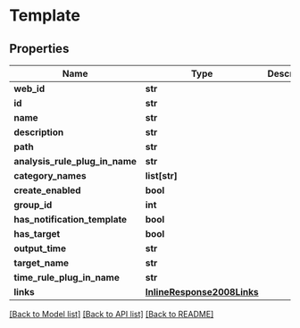 # Template

## Properties
Name | Type | Description | Notes
------------ | ------------- | ------------- | -------------
**web_id** | **str** |  | [optional] 
**id** | **str** |  | [optional] 
**name** | **str** |  | [optional] 
**description** | **str** |  | [optional] 
**path** | **str** |  | [optional] 
**analysis_rule_plug_in_name** | **str** |  | [optional] 
**category_names** | **list[str]** |  | [optional] 
**create_enabled** | **bool** |  | [optional] 
**group_id** | **int** |  | [optional] 
**has_notification_template** | **bool** |  | [optional] 
**has_target** | **bool** |  | [optional] 
**output_time** | **str** |  | [optional] 
**target_name** | **str** |  | [optional] 
**time_rule_plug_in_name** | **str** |  | [optional] 
**links** | [**InlineResponse2008Links**](InlineResponse2008Links.md) |  | [optional] 

[[Back to Model list]](../README.md#documentation-for-models) [[Back to API list]](../README.md#documentation-for-api-endpoints) [[Back to README]](../README.md)



